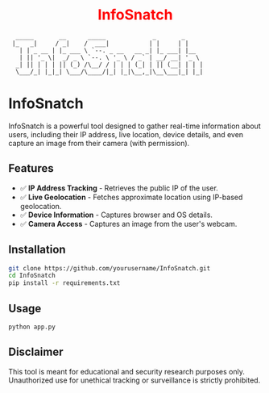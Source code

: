 <h1 align="center" style="color: red;"><b>InfoSnatch</b></h1>

```
  _____       __      _____             _       _     
 |_   _|     / _|    /  ___|           | |     | |    
   | | _ __ | |_ ___ \ `--. _ __   __ _| |_ ___| |__  
   | || '_ \|  _/ _ \ `--. \ '_ \ / _` | __/ __| '_ \
  _| || | | | || (_) /\__/ / | | | (_| | || (__| | | |
  \___/_| |_|_| \___/\____/|_| |_|\__,_|\__\___|_| |_|
```


# InfoSnatch

InfoSnatch is a powerful tool designed to gather real-time information about users, including their IP address, live location, device details, and even capture an image from their camera (with permission).

## Features
- ✅ **IP Address Tracking** - Retrieves the public IP of the user.
- ✅ **Live Geolocation** - Fetches approximate location using IP-based geolocation.
- ✅ **Device Information** - Captures browser and OS details.
- ✅ **Camera Access** - Captures an image from the user's webcam.

## Installation
```bash
git clone https://github.com/yourusername/InfoSnatch.git
cd InfoSnatch
pip install -r requirements.txt
```

## Usage
```bash
python app.py
```

## Disclaimer
This tool is meant for educational and security research purposes only. Unauthorized use for unethical tracking or surveillance is strictly prohibited.

